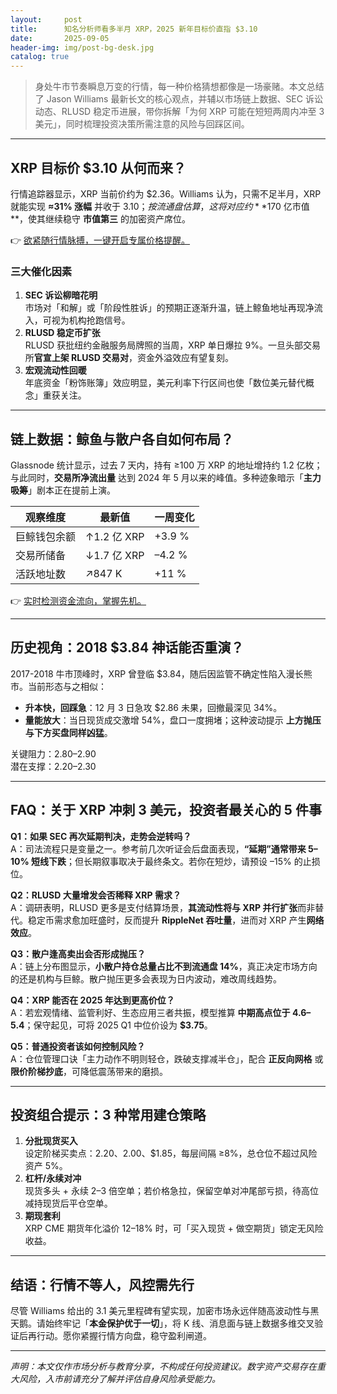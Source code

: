 ```yaml
---
layout:     post
title:      知名分析师看多半月 XRP，2025 新年目标价直指 $3.10
date:       2025-09-05
header-img: img/post-bg-desk.jpg
catalog: true
---
```


> 身处牛市节奏瞬息万变的行情，每一种价格猜想都像是一场豪赌。本文总结了 Jason Williams 最新长文的核心观点，并辅以市场链上数据、SEC 诉讼动态、RLUSD 稳定币进展，带你拆解「为何 XRP 可能在短短两周内冲至 3 美元」，同时梳理投资决策所需注意的风险与回踩区间。

---

## XRP 目标价 $3.10 从何而来？
行情追踪器显示，XRP 当前价约为 $2.36。Williams 认为，只需不足半月，XRP 就能实现 **≈31% 涨幅** 并收于 $3.10；按流通盘估算，这将对应约 **$170 亿市值**，使其继续稳守 **市值第三** 的加密资产席位。

👉 [欲紧随行情脉搏，一键开启专属价格提醒。](https://okxdog.com/)

### 三大催化因素
1. **SEC 诉讼柳暗花明**  
   市场对「和解」或「阶段性胜诉」的预期正逐渐升温，链上鲸鱼地址再现净流入，可视为机构抢跑信号。
2. **RLUSD 稳定币扩张**  
   RLUSD 获批纽约金融服务局牌照的当周，XRP 单日爆拉 9%。一旦头部交易所**官宣上架 RLUSD 交易对**，资金外溢效应有望复刻。
3. **宏观流动性回暖**  
   年底资金「粉饰账簿」效应明显，美元利率下行区间也使「数位美元替代概念」重获关注。

---

## 链上数据：鲸鱼与散户各自如何布局？
Glassnode 统计显示，过去 7 天内，持有 ≥100 万 XRP 的地址增持约 1.2 亿枚；与此同时，**交易所净流出量** 达到 2024 年 5 月以来的峰值。多种迹象暗示「**主力吸筹**」剧本正在提前上演。

| 观察维度 | 最新值 | 一周变化 |
|---------|--------|----------|
| 巨鲸钱包余额 | ↑1.2 亿 XRP | +3.9 % |
| 交易所储备 | ↓1.7 亿 XRP | –4.2 % |
| 活跃地址数 | ↗847 K | +11 % |

👉 [实时检测资金流向，掌握先机。](https://okxdog.com/)

---

## 历史视角：2018 $3.84 神话能否重演？
2017-2018 牛市顶峰时，XRP 曾登临 $3.84，随后因监管不确定性陷入漫长熊市。当前形态与之相似：  
- **升本快，回踩急**：12 月 3 日急攻 $2.86 未果，回撤最深见 34%。  
- **量能放大**：当日现货成交激增 54%，盘口一度拥堵；这种波动提示 **上方抛压与下方买盘同样凶猛**。

关键阻力：$2.80–$2.90  
潜在支撑：$2.20–$2.30

---

## FAQ：关于 XRP 冲刺 3 美元，投资者最关心的 5 件事

**Q1：如果 SEC 再次延期判决，走势会逆转吗？**  
A：司法流程只是变量之一。参考前几次听证会后盘面表现，**“延期”通常带来 5–10% 短线下跌**；但长期叙事取决于最终条文。若你在短炒，请预设 –15% 的止损位。

**Q2：RLUSD 大量增发会否稀释 XRP 需求？**  
A：调研表明，RLUSD 更多是支付结算场景，**其流动性将与 XRP 并行扩张**而非替代。稳定币需求愈加旺盛时，反而提升 **RippleNet 吞吐量**，进而对 XRP 产生**网络效应**。

**Q3：散户逢高卖出会否形成抛压？**  
A：链上分布图显示，**小散户持仓总量占比不到流通盘 14%**，真正决定市场方向的还是机构与巨鲸。散户抛压更多会表现为日内波动，难改周线趋势。

**Q4：XRP 能否在 2025 年达到更高价位？**  
A：若宏观情绪、监管利好、生态应用三者共振，模型推算 **中期高点位于 $4.6–$5.4**；保守起见，可将 2025 Q1 中位价设为 **$3.75**。

**Q5：普通投资者该如何控制风险？**  
A：仓位管理口诀「主力动作不明则轻仓，跌破支撑减半仓」，配合 **正反向网格** 或**限价阶梯抄底**，可降低震荡带来的磨损。

---

## 投资组合提示：3 种常用建仓策略
1. **分批现货买入**  
   设定阶梯买卖点：$2.20、$2.00、$1.85，每层间隔 ≥8%，总仓位不超过风险资产 5%。
2. **杠杆/永续对冲**  
   现货多头 + 永续 2–3 倍空单；若价格急拉，保留空单对冲尾部亏损，待高位减持现货后平仓空单。
3. **期现套利**  
   XRP CME 期货年化溢价 12–18% 时，可「买入现货 + 做空期货」锁定无风险收益。

---

## 结语：行情不等人，风控需先行
尽管 Williams 给出的 3.1 美元里程碑有望实现，加密市场永远伴随高波动性与黑天鹅。请始终牢记「**本金保护优于一切**」，将 K 线、消息面与链上数据多维交叉验证后再行动。愿你紧握行情方向盘，稳守盈利闸道。

---

*声明：本文仅作市场分析与教育分享，不构成任何投资建议。数字资产交易存在重大风险，入市前请充分了解并评估自身风险承受能力。*